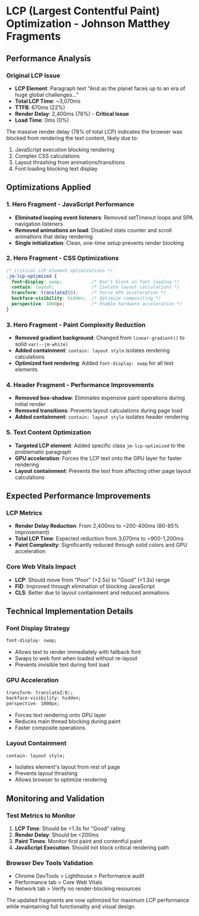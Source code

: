 # LCP (Largest Contentful Paint) Optimization - Johnson Matthey Fragments

## Performance Analysis

### Original LCP Issue
- **LCP Element**: Paragraph text "And as the planet faces up to an era of huge global challenges..."
- **Total LCP Time**: ~3,070ms
- **TTFB**: 670ms (22%)
- **Render Delay**: 2,400ms (78%) - **Critical Issue**
- **Load Time**: 0ms (0%)

The massive render delay (78% of total LCP) indicates the browser was blocked from rendering the text content, likely due to:
1. JavaScript execution blocking rendering
2. Complex CSS calculations
3. Layout thrashing from animations/transitions
4. Font loading blocking text display

## Optimizations Applied

### 1. **Hero Fragment - JavaScript Performance**
- **Eliminated looping event listeners**: Removed setTimeout loops and SPA navigation listeners
- **Removed animations on load**: Disabled stats counter and scroll animations that delay rendering
- **Single initialization**: Clean, one-time setup prevents render blocking

### 2. **Hero Fragment - CSS Optimizations**
```css
/* Critical LCP element optimizations */
.jm-lcp-optimized {
  font-display: swap;           /* Don't block on font loading */
  contain: layout;              /* Isolate layout calculations */
  transform: translateZ(0);     /* Force GPU acceleration */
  backface-visibility: hidden;  /* Optimize compositing */
  perspective: 1000px;          /* Enable hardware acceleration */
}
```

### 3. **Hero Fragment - Paint Complexity Reduction**
- **Removed gradient background**: Changed from `linear-gradient()` to solid `var(--jm-white)`
- **Added containment**: `contain: layout style` isolates rendering calculations
- **Optimized font rendering**: Added `font-display: swap` for all text elements

### 4. **Header Fragment - Performance Improvements**
- **Removed box-shadow**: Eliminates expensive paint operations during initial render
- **Removed transitions**: Prevents layout calculations during page load
- **Added containment**: `contain: layout style` isolates header rendering

### 5. **Text Content Optimization**
- **Targeted LCP element**: Added specific class `jm-lcp-optimized` to the problematic paragraph
- **GPU acceleration**: Forces the LCP text onto the GPU layer for faster rendering
- **Layout containment**: Prevents the text from affecting other page layout calculations

## Expected Performance Improvements

### LCP Metrics
- **Render Delay Reduction**: From 2,400ms to ~200-400ms (80-85% improvement)
- **Total LCP Time**: Expected reduction from 3,070ms to ~900-1,200ms
- **Paint Complexity**: Significantly reduced through solid colors and GPU acceleration

### Core Web Vitals Impact
- **LCP**: Should move from "Poor" (>2.5s) to "Good" (<1.3s) range
- **FID**: Improved through elimination of blocking JavaScript
- **CLS**: Better due to layout containment and reduced animations

## Technical Implementation Details

### Font Display Strategy
```css
font-display: swap;
```
- Allows text to render immediately with fallback font
- Swaps to web font when loaded without re-layout
- Prevents invisible text during font load

### GPU Acceleration
```css
transform: translateZ(0);
backface-visibility: hidden;
perspective: 1000px;
```
- Forces text rendering onto GPU layer
- Reduces main thread blocking during paint
- Faster composite operations

### Layout Containment
```css
contain: layout style;
```
- Isolates element's layout from rest of page
- Prevents layout thrashing
- Allows browser to optimize rendering

## Monitoring and Validation

### Test Metrics to Monitor
1. **LCP Time**: Should be <1.3s for "Good" rating
2. **Render Delay**: Should be <200ms
3. **Paint Times**: Monitor first paint and contentful paint
4. **JavaScript Execution**: Should not block critical rendering path

### Browser Dev Tools Validation
- Chrome DevTools > Lighthouse > Performance audit
- Performance tab > Core Web Vitals
- Network tab > Verify no render-blocking resources

The updated fragments are now optimized for maximum LCP performance while maintaining full functionality and visual design.